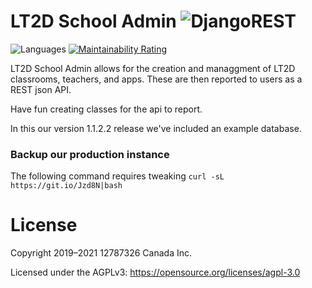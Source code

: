 # LT2D School Admin ![DjangoREST](https://img.shields.io/badge/DJANGO-REST-17ff09?style=flat&logo=django&logoColor=white&color=17ff09&labelColor=gray)

![Languages](https://img.shields.io/github/languages/count/opencoca/lt2d_school_admin)
[![Maintainability Rating](https://sonarcloud.io/api/project_badges/measure?project=opencoca_lt2d_school_admin&metric=sqale_rating)](https://sonarcloud.io/dashboard?id=opencoca_lt2d_school_admin)

LT2D School Admin allows for the creation and managgment of LT2D
classrooms, teachers, and apps. These are then reported to users as a
REST json API.

Have fun creating classes for the api to report.

In this our version 1.1.2.2 release we've included an example database.

### Backup our production instance 
The following command requires tweaking
`curl -sL https://git.io/Jzd8N|bash`

# License
Copyright 2019–2021 12787326 Canada Inc.

Licensed under the AGPLv3: https://opensource.org/licenses/agpl-3.0
